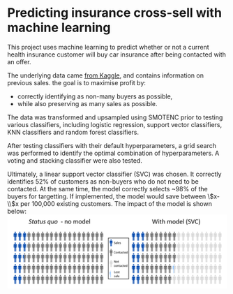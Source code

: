 # Predicting insurance cross-sell with machine learning
This project uses machine learning to predict whether or not a current health insurance customer will buy car insurance after being contacted with an offer.

The underlying data came [from Kaggle](https://www.kaggle.com/anmolkumar/health-insurance-cross-sell-prediction), and contains information on previous sales. the goal is to maximise profit by:

 * correctly identifying as non-many buyers as possible,
 * while also preserving as many sales as possible.

The data was transformed and upsampled using SMOTENC prior to testing various classifiers, including logistic regression, support vector classifiers, KNN classifiers and random forest classifiers.

After testing classifiers with their default hyperparameters, a grid search was performed to identify the optimal combination of hyperparameters. A voting and stacking 
classifier were also tested.

Ultimately, a linear support vector classifier (SVC) was chosen. It correctly identifies 52% of customers as non-buyers who do not need to be contacted. At the same time, the model correctly selects ~98% of the buyers for targetting. If implemented, the model would save between \\$x-\\$x per 100,000 existing customers. The impact of the model is shown below:
![Visualizing model impact](model_impact_infographic.png)

